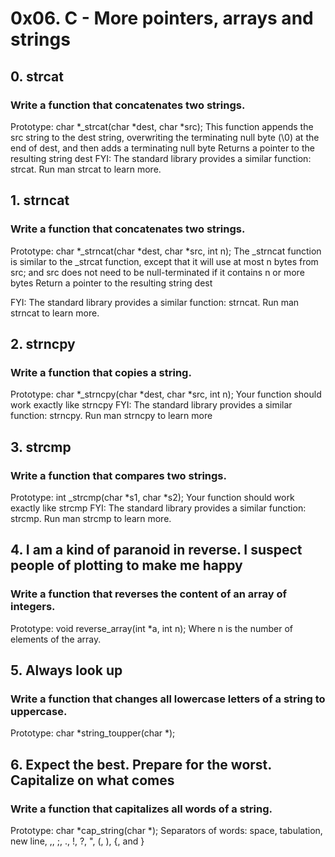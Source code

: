 # 0x06. C - More pointers, arrays and strings

## 0. strcat

### Write a function that concatenates two strings.

Prototype: char *_strcat(char *dest, char *src);
This function appends the src string to the dest string, overwriting the terminating null byte (\0) at the end of dest, and then adds a terminating null byte
Returns a pointer to the resulting string dest
FYI: The standard library provides a similar function: strcat. Run man strcat to learn more.


## 1. strncat

### Write a function that concatenates two strings.

Prototype: char *_strncat(char *dest, char *src, int n);
The _strncat function is similar to the _strcat function, except that it will use at most n bytes from src; and src does not need to be null-terminated if it contains n or more bytes
Return a pointer to the resulting string dest

FYI: The standard library provides a similar function: strncat. Run man strncat to learn more.


## 2. strncpy

### Write a function that copies a string.

Prototype: char *_strncpy(char *dest, char *src, int n);
Your function should work exactly like strncpy
FYI: The standard library provides a similar function: strncpy. Run man strncpy to learn more


## 3. strcmp

### Write a function that compares two strings.

Prototype: int _strcmp(char *s1, char *s2);
Your function should work exactly like strcmp
FYI: The standard library provides a similar function: strcmp. Run man strcmp to learn more.


## 4. I am a kind of paranoid in reverse. I suspect people of plotting to make me happy

### Write a function that reverses the content of an array of integers.

Prototype: void reverse_array(int *a, int n);
Where n is the number of elements of the array.

## 5. Always look up

### Write a function that changes all lowercase letters of a string to uppercase.

Prototype: char *string_toupper(char *);

## 6. Expect the best. Prepare for the worst. Capitalize on what comes

### Write a function that capitalizes all words of a string.

Prototype: char *cap_string(char *);
Separators of words: space, tabulation, new line, ,, ;, ., !, ?, ", (, ), {, and }






























